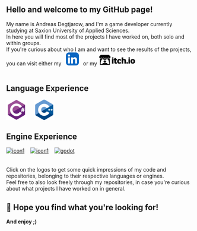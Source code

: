 ## Hello and welcome to my GitHub page!

My name is Andreas Degtjarow, and I'm a game developer currently studying at Saxion University of Applied Sciences.<br>
In here you will find most of the projects I have worked on, both solo and within groups.<br>
If you're curious about who I am and want to see the results of the projects, you can visit either my&nbsp;&nbsp;
<a href="www.linkedin.com/in/andreas-degtjarow-1a237a269" target="_blank" rel="noreferrer"> <img src="https://github.com/tandpfun/skill-icons/blob/main/icons/LinkedIn.svg" alt="linkedin" width="35" height="35"/></a>&nbsp;&nbsp;
or my
<a href="https://andreas-degtjarow.itch.io" target="_blank" rel="noreferrer"><picture><source media="(prefers-color-scheme: dark)" srcset="https://github.com/itchio/itch/blob/master/src/static/images/logos/itchio-white.svg"><img alt="itchio" width="100" height="30" src="https://github.com/itchio/itch/blob/master/src/static/images/logos/itchio-black.svg"></picture></a>
<br><br>
## Language Experience
<a href="https://github.com/Andruchne/CMGoTime-Project-Show-Off/blob/main/Project-Show-Off/Assets/Scripts/Fencing%20Game/Pirate/ImprovedFencingEnemy.cs" target="_blank" rel="noreferrer"> <img src="https://raw.githubusercontent.com/devicons/devicon/master/icons/csharp/csharp-original.svg" alt="csharp" width="55" height="55"/></a>&nbsp;&nbsp;&nbsp;&nbsp;
<a href="https://github.com/Andruchne/Battle-Rounds/blob/main/Assignment/scoreBoard.cpp" target="_blank" rel="noreferrer"> <img src="https://raw.githubusercontent.com/devicons/devicon/master/icons/cplusplus/cplusplus-original.svg" alt="cplusplus" width="55" height="55"/></a>

## Engine Experience
<a href="https://github.com/Andruchne/Tower-Defense-Software-Architecture" target="_blank" rel="noreferrer"><picture><source media="(prefers-color-scheme: dark)" srcset="https://github.com/pheralb/svgl/blob/main/static/library/unity_dark.svg"><img alt="icon1" width="60" height="60" src="https://github.com/get-icon/geticon/blob/master/icons/unity.svg"></picture></a>&nbsp;&nbsp;&nbsp;
<a href="https://github.com/CodyI20/Maestro-WindTurbine-MaintenanceSim" target="_blank" rel="noreferrer"><picture><source media="(prefers-color-scheme: dark)" srcset="https://github.com/pheralb/svgl/blob/main/static/library/unreal_engine_dark.svg"><img alt="icon1" width="60" height="60" src="https://github.com/pheralb/svgl/blob/main/static/library/unreal_engine.svg"></picture></a>&nbsp;&nbsp;&nbsp;
<a href="https://github.com/Andruchne/Sealed-Minor-Skilled" target="_blank" rel="noreferrer"> <img src="https://github.com/gilbarbara/logos/blob/main/logos/godot-icon.svg" alt="godot" width="60" height="60"/></a> 
<br><br><br>
Click on the logos to get some quick impressions of my code and repositories, belonging to their respective languages or engines.<br>
Feel free to also look freely through my repositories, in case you're curious about what projects I have worked on in general.

## &#127861; Hope you find what you're looking for!
**And enjoy ;)**

<!--
**Andruchne/Andruchne** is a ✨ _special_ ✨ repository because its `README.md` (this file) appears on your GitHub profile.

Here are some ideas to get you started:

- 🔭 I’m currently working on ...
- 🌱 I’m currently learning ...
- 👯 I’m looking to collaborate on ...
- 🤔 I’m looking for help with ...
- 💬 Ask me about ...
- 📫 How to reach me: ...
- 😄 Pronouns: ...
- ⚡ Fun fact: ...
-->
